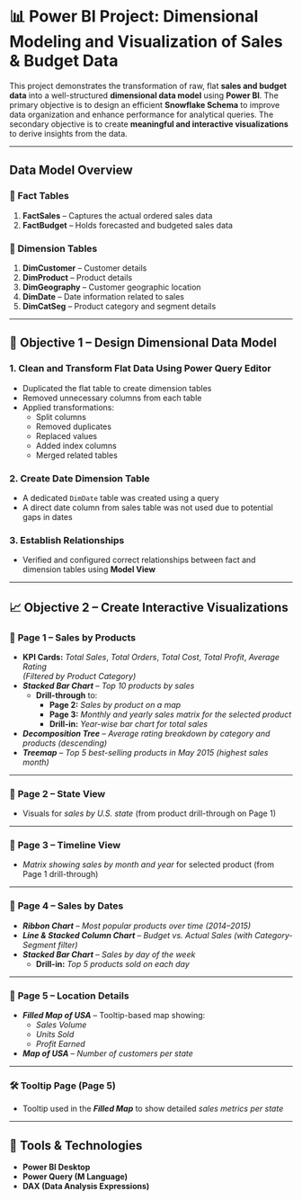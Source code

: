 # 📊 Power BI Project: Dimensional Modeling and Visualization of Sales & Budget Data

This project demonstrates the transformation of raw, flat **sales and budget data** into a well-structured **dimensional data model** using **Power BI**. The primary objective is to design an efficient **Snowflake Schema** to improve data organization and enhance performance for analytical queries. The secondary objective is to create **meaningful and interactive visualizations** to derive insights from the data.

---

##  Data Model Overview

### 🔸 Fact Tables

1. **FactSales** – Captures the actual ordered sales data  
2. **FactBudget** – Holds forecasted and budgeted sales data  

### 🔹 Dimension Tables

1. **DimCustomer** – Customer details  
2. **DimProduct** – Product details  
3. **DimGeography** – Customer geographic location  
4. **DimDate** – Date information related to sales  
5. **DimCatSeg** – Product category and segment details  

---

## 🎯 Objective 1 – Design Dimensional Data Model

### 1. Clean and Transform Flat Data Using Power Query Editor

- Duplicated the flat table to create dimension tables  
- Removed unnecessary columns from each table  
- Applied transformations:  
  - Split columns  
  - Removed duplicates  
  - Replaced values  
  - Added index columns  
  - Merged related tables  

### 2. Create Date Dimension Table

- A dedicated `DimDate` table was created using a query  
- A direct date column from sales table was not used due to potential gaps in dates  

### 3. Establish Relationships

- Verified and configured correct relationships between fact and dimension tables using **Model View**

---

## 📈 Objective 2 – Create Interactive Visualizations

### 📄 **Page 1 – Sales by Products**

- **KPI Cards:** *Total Sales*, *Total Orders*, *Total Cost*, *Total Profit*, *Average Rating*  
  *(Filtered by Product Category)*  
- **_Stacked Bar Chart_** – *Top 10 products by sales*  
  - **Drill-through** to:
    - **Page 2:** *Sales by product on a map*  
    - **Page 3:** *Monthly and yearly sales matrix for the selected product*  
    - **Drill-in:** *Year-wise bar chart for total sales*  
- **_Decomposition Tree_** – *Average rating breakdown by category and products (descending)*  
- **_Treemap_** – *Top 5 best-selling products in May 2015 (highest sales month)*

---

### 📄 **Page 2 – State View**

- Visuals for *sales by U.S. state* (from product drill-through on Page 1)

---

### 📄 **Page 3 – Timeline View**

- *Matrix showing sales by month and year* for selected product (from Page 1 drill-through)

---

### 📄 **Page 4 – Sales by Dates**

- **_Ribbon Chart_** – *Most popular products over time (2014–2015)*  
- **_Line & Stacked Column Chart_** – *Budget vs. Actual Sales (with Category-Segment filter)*  
- **_Stacked Bar Chart_** – *Sales by day of the week*  
  - **Drill-in:** *Top 5 products sold on each day*

---

### 📄 **Page 5 – Location Details**

- **_Filled Map of USA_** – Tooltip-based map showing:
  - *Sales Volume*  
  - *Units Sold*  
  - *Profit Earned*  
- **_Map of USA_** – *Number of customers per state*

---

### 🛠 **Tooltip Page (Page 5)**

- Tooltip used in the **_Filled Map_** to show detailed *sales metrics per state*

---

## 🧰 Tools & Technologies

- **Power BI Desktop**
- **Power Query (M Language)**
- **DAX (Data Analysis Expressions)**



      
      

        


      

      
